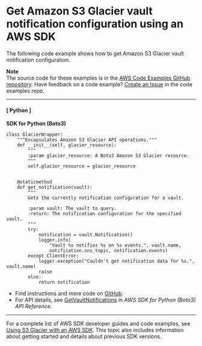 # Get Amazon S3 Glacier vault notification configuration using an AWS SDK<a name="example_glacier_GetVaultNotifications_section"></a>

The following code example shows how to get Amazon S3 Glacier vault notification configuration\.

**Note**  
The source code for these examples is in the [AWS Code Examples GitHub repository](https://github.com/awsdocs/aws-doc-sdk-examples)\. Have feedback on a code example? [Create an Issue](https://github.com/awsdocs/aws-doc-sdk-examples/issues/new/choose) in the code examples repo\. 

------
#### [ Python ]

**SDK for Python \(Boto3\)**  
  

```
class GlacierWrapper:
    """Encapsulates Amazon S3 Glacier API operations."""
    def __init__(self, glacier_resource):
        """
        :param glacier_resource: A Boto3 Amazon S3 Glacier resource.
        """
        self.glacier_resource = glacier_resource


    @staticmethod
    def get_notification(vault):
        """
        Gets the currently notification configuration for a vault.

        :param vault: The vault to query.
        :return: The notification configuration for the specified vault.
        """
        try:
            notification = vault.Notification()
            logger.info(
                "Vault %s notifies %s on %s events.", vault.name,
                notification.sns_topic, notification.events)
        except ClientError:
            logger.exception("Couldn't get notification data for %s.", vault.name)
            raise
        else:
            return notification
```
+  Find instructions and more code on [GitHub](https://github.com/awsdocs/aws-doc-sdk-examples/tree/main/python/example_code/glacier#code-examples)\. 
+  For API details, see [GetVaultNotifications](https://docs.aws.amazon.com/goto/boto3/glacier-2012-06-01/GetVaultNotifications) in *AWS SDK for Python \(Boto3\) API Reference*\. 

------

For a complete list of AWS SDK developer guides and code examples, see [Using S3 Glacier with an AWS SDK](sdk-general-information-section.md)\. This topic also includes information about getting started and details about previous SDK versions\.